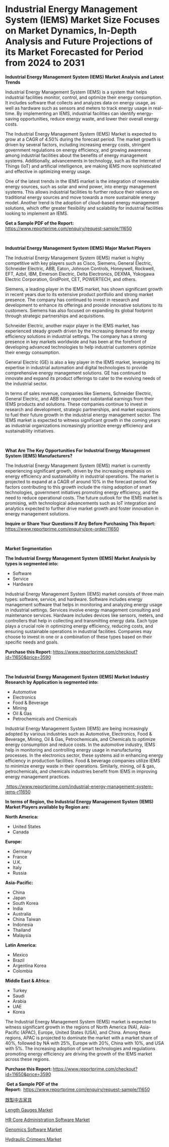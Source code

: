 <p><h1>Industrial Energy Management System (IEMS) Market Size Focuses on Market Dynamics, In-Depth Analysis and Future Projections of its Market Forecasted for Period from 2024 to 2031</h1></p><p><strong>Industrial Energy Management System (IEMS) Market Analysis and Latest Trends</strong></p>
<p><p>Industrial Energy Management System (IEMS) is a system that helps industrial facilities monitor, control, and optimize their energy consumption. It includes software that collects and analyzes data on energy usage, as well as hardware such as sensors and meters to track energy usage in real-time. By implementing an IEMS, industrial facilities can identify energy-saving opportunities, reduce energy waste, and lower their overall energy costs.</p><p>The Industrial Energy Management System (IEMS) Market is expected to grow at a CAGR of 4.50% during the forecast period. The market growth is driven by several factors, including increasing energy costs, stringent government regulations on energy efficiency, and growing awareness among industrial facilities about the benefits of energy management systems. Additionally, advancements in technology, such as the Internet of Things (IoT) and artificial intelligence, are making IEMS more sophisticated and effective in optimizing energy usage.</p><p>One of the latest trends in the IEMS market is the integration of renewable energy sources, such as solar and wind power, into energy management systems. This allows industrial facilities to further reduce their reliance on traditional energy sources and move towards a more sustainable energy model. Another trend is the adoption of cloud-based energy management solutions, which offer greater flexibility and scalability for industrial facilities looking to implement an IEMS.</p></p>
<p><strong>Get a Sample PDF of the Report:&nbsp;</strong> <a href="https://www.reportprime.com/enquiry/request-sample/11650">https://www.reportprime.com/enquiry/request-sample/11650</a></p>
<p>&nbsp;</p>
<p><strong>Industrial Energy Management System (IEMS) Major Market Players</strong></p>
<p><p>The Industrial Energy Management System (IEMS) market is highly competitive with key players such as Cisco, Siemens, General Electric, Schneider Electric, ABB, Eaton, Johnson Controls, Honeywell, Rockwell, EFT, Azbil, IBM, Emerson Electric, Delta Electronics, DEXMA, Yokogawa Electric Corporation, GridPoint, CET, POWERTECH, and others.</p><p>Siemens, a leading player in the IEMS market, has shown significant growth in recent years due to its extensive product portfolio and strong market presence. The company has continued to invest in research and development to enhance its offerings and provide innovative solutions to its customers. Siemens has also focused on expanding its global footprint through strategic partnerships and acquisitions.</p><p>Schneider Electric, another major player in the IEMS market, has experienced steady growth driven by the increasing demand for energy efficiency solutions in industrial settings. The company has a strong presence in key markets worldwide and has been at the forefront of developing advanced technologies to help industrial customers optimize their energy consumption.</p><p>General Electric (GE) is also a key player in the IEMS market, leveraging its expertise in industrial automation and digital technologies to provide comprehensive energy management solutions. GE has continued to innovate and expand its product offerings to cater to the evolving needs of the industrial sector.</p><p>In terms of sales revenue, companies like Siemens, Schneider Electric, General Electric, and ABB have reported substantial earnings from their IEMS products and solutions. These companies continue to invest in research and development, strategic partnerships, and market expansions to fuel their future growth in the industrial energy management sector. The IEMS market is expected to witness significant growth in the coming years as industrial organizations increasingly prioritize energy efficiency and sustainability initiatives.</p></p>
<p>&nbsp;</p>
<p><strong>What Are The Key Opportunities For Industrial Energy Management System (IEMS) Manufacturers?</strong></p>
<p><p>The Industrial Energy Management System (IEMS) market is currently experiencing significant growth, driven by the increasing emphasis on energy efficiency and sustainability in industrial operations. The market is projected to expand at a CAGR of around 10% in the forecast period. Key factors contributing to this growth include the rising adoption of smart technologies, government initiatives promoting energy efficiency, and the need to reduce operational costs. The future outlook for the IEMS market is promising, with technological advancements such as IoT integration and analytics expected to further drive market growth and foster innovation in energy management solutions.</p></p>
<p><strong>Inquire or Share Your Questions If Any Before Purchasing This Report:</strong> <a href="https://www.reportprime.com/enquiry/pre-order/11650">https://www.reportprime.com/enquiry/pre-order/11650</a></p>
<p>&nbsp;</p>
<p><strong>Market Segmentation</strong></p>
<p><strong>The Industrial Energy Management System (IEMS) Market Analysis by types is segmented into:</strong></p>
<p><ul><li>Software</li><li>Service</li><li>Hardware</li></ul></p>
<p><p>Industrial Energy Management System (IEMS) market consists of three main types: software, service, and hardware. Software includes energy management software that helps in monitoring and analyzing energy usage in industrial settings. Services involve energy management consulting and maintenance services. Hardware includes devices like sensors, meters, and controllers that help in collecting and transmitting energy data. Each type plays a crucial role in optimizing energy efficiency, reducing costs, and ensuring sustainable operations in industrial facilities. Companies may choose to invest in one or a combination of these types based on their specific needs and goals.</p></p>
<p><strong>Purchase this Report:&nbsp;</strong><a href="https://www.reportprime.com/checkout?id=11650&price=3590">https://www.reportprime.com/checkout?id=11650&price=3590</a></p>
<p>&nbsp;</p>
<p><strong>The Industrial Energy Management System (IEMS) Market Industry Research by Application is segmented into:</strong></p>
<p><ul><li>Automotive</li><li>Electronics</li><li>Food & Beverage</li><li>Mining</li><li>Oil & Gas</li><li>Petrochemicals and Chemicals</li></ul></p>
<p><p>Industrial Energy Management System (IEMS) are being increasingly adopted by various industries such as Automotive, Electronics, Food & Beverage, Mining, Oil & Gas, Petrochemicals, and Chemicals to optimize energy consumption and reduce costs. In the automotive industry, IEMS help in monitoring and controlling energy usage in manufacturing processes. In the electronics sector, these systems aid in enhancing energy efficiency in production facilities. Food & beverage companies utilize IEMS to minimize energy waste in their operations. Similarly, mining, oil & gas, petrochemicals, and chemicals industries benefit from IEMS in improving energy management practices.</p></p>
<p><a href="https://www.reportprime.com/industrial-energy-management-system-iems-r11650">&nbsp;https://www.reportprime.com/industrial-energy-management-system-iems-r11650</a></p>
<p><strong>In terms of Region, the Industrial Energy Management System (IEMS) Market Players available by Region are:</strong></p>
<p>
    <p> <strong> North America: </strong>
        <ul>
            <li>United States</li>
            <li>Canada</li>
        </ul>
        </p> 
    <p> <strong> Europe: </strong>
        <ul>
            <li>Germany</li>
            <li>France</li>
            <li>U.K.</li>
            <li>Italy</li>
            <li>Russia</li>
        </ul>
        </p> 
    <p> <strong> Asia-Pacific: </strong>
        <ul>
            <li>China</li>
            <li>Japan</li>
            <li>South Korea</li>
            <li>India</li>
            <li>Australia</li>
            <li>China Taiwan</li>
            <li>Indonesia</li>
            <li>Thailand</li>
            <li>Malaysia</li>
        </ul>
        </p> 
    <p> <strong> Latin America: </strong>
        <ul>
            <li>Mexico</li>
            <li>Brazil</li>
            <li>Argentina Korea</li>
            <li>Colombia</li>
        </ul>
        </p> 
    <p> <strong> Middle East & Africa: </strong>
        <ul>
            <li>Turkey</li>
            <li>Saudi</li>
            <li>Arabia</li>
            <li>UAE</li>
            <li>Korea</li>
        </ul>
    </p>
    </p>
<p><p>The Industrial Energy Management System (IEMS) market is expected to witness significant growth in the regions of North America (NA), Asia-Pacific (APAC), Europe, United States (USA), and China. Among these regions, APAC is projected to dominate the market with a market share of 40%, followed by NA with 25%, Europe with 20%, China with 10%, and USA with 5%. The increasing adoption of smart technologies and regulations promoting energy efficiency are driving the growth of the IEMS market across these regions.</p></p>
<p><strong>Purchase this Report: </strong><a href="https://www.reportprime.com/checkout?id=11650&price=3590">https://www.reportprime.com/checkout?id=11650&price=3590</a></p>
<p>&nbsp;<strong>Get a Sample PDF of the Report:&nbsp;&nbsp;</strong><a href="https://www.reportprime.com/enquiry/request-sample/11650">https://www.reportprime.com/enquiry/request-sample/11650</a></p>
<p><strong></strong></p>
<p><p><a href="https://github.com/leigh4852023/Market-Research-Report-List-1/blob/main/391819683161.md">既製中古家具</a></p><p><a href="https://www.linkedin.com/pulse/length-gauges-market-size-cagr-trends-2024-2030-bultigen-8g4ec?trackingId=ODdnNw%2BrU7%2BuxLI7Sbezow%3D%3D">Length Gauges Market</a></p><p><a href="https://github.com/lorenzaSchmeler/Market-Research-Report-List-1/blob/main/hr-core-administration-software-market.md">HR Core Administration Software Market</a></p><p><a href="https://github.com/ruddyyedelwadw/Market-Research-Report-List-2/blob/main/genomics-software-market.md">Genomics Software Market</a></p><p><a href="https://www.linkedin.com/pulse/hydraulic-crimpersnbspmarket-focuses-market-share-size-projected-ip21c?trackingId=GHuw8bwotg5m2XNlHiDVdg%3D%3D">Hydraulic Crimpers Market</a></p></p>